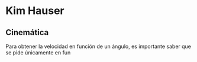 
# Kim Hauser 

## Cinemática 

Para obtener la velocidad en función de un ángulo, es importante saber que se pide únicamente en fun